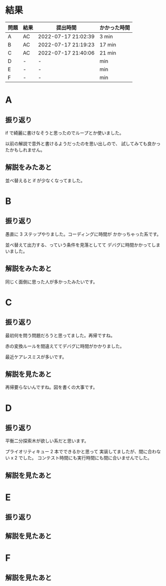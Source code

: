 # 結果

| 問題 | 結果 | 提出時間            | かかった時間 |
|------|------|---------------------|--------------|
| A    | AC   | 2022-07-17 21:02:39 | 3 min        |
| B    | AC   | 2022-07-17 21:19:23 | 17 min       |
| C    | AC   | 2022-07-17 21:40:06 | 21 min       |
| D    | -    | -                   |     min      |
| E    | -    | -                   |     min      |
| F    | -    | -                   |     min      |

# A

## 振り返り

if で綺麗に書けなそうと思ったのでループとか使いました。

以前の解説で意外と書けるようだったのを思い出しので、
試してみても良かったかもしれません。

## 解説をみたあと

並べ替えると if が少なくなってました。

# B

## 振り返り

愚直に 3 ステップやりました。コーディングに時間が
かかっちゃった系です。

並べ替えて出力する、っていう条件を見落としてて
デバグに時間かかってしまいました。

## 解説をみたあと

同じく面倒に思った人が多かったみたいです。

# C

## 振り返り

最初何を問う問題だろうと思ってました。再帰ですね。

赤の変換ルールを間違えててデバグに時間がかかりました。

最近ケアレスミスが多いです。

## 解説を見たあと

再帰要らないんですね。図を書くの大事です。

# D

## 振り返り

平衡二分探索木が欲しい系だと思います。

プライオリティキュー 2 本でできるかと思って
実装してましたが、間に合わない x 2 でした。
コンテスト時間にも実行時間にも間に合いませんでした。

## 解説を見たあと

# E

## 振り返り

## 解説を見たあと

# F

## 解説を見たあと
